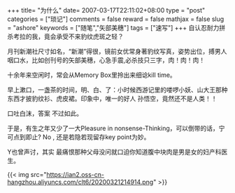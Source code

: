 +++
title= "为什么"
date= 2007-03-17T22:11:02+08:00
type = "post"
categories = ["琐记"]
comments = false
reward = false
mathjax = false
slug = "ashore"
keywords = ["随笔","矢部美穗"]
tags = ["速写"]
+++
自认忍耐力拼杀考拉的我，竟会承受不来豹纹虎斑之轻？

月刊新潮社尺寸如名，“新潮”得很，镜前女优常身著豹纹写真，姿势出位，搏男人咽口水，比如创刊号的矢部美穗，心急手震,必杀技只三字，肉！肉！肉！

十余年来空闲时，常会从Memory Box里拎出来细谂kill time。
<!--more-->
早上漱口，一盏茶的时间，明、白、了：小时候西游记里的喽啰小妖、山大王那种东西才披豹纹衫、虎皮裙。印象中，唯一的好人 孙悟空，竟然还不是人类！！

口吐白沫，答案 不过如此。

于是，有生之年又少了一大Pleasure in nonsense-Thinking，可以倒带的话，宁可点到即止? No , 还是若隐若现留存key point为妙。

Y也曾声讨，其实 最痛恨那种父母没问就口迫你知道腹中块肉是男是女的妇产科医生。

{{< img src="https://ian2.oss-cn-hangzhou.aliyuncs.com/clt6/20200321214914.png" >}}